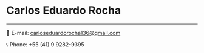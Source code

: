 # Carlos Eduardo Rocha

---

📧 E-mail: carloseduardorocha136@gmail.com

📞 Phone: +55 (41) 9 9282-9395
